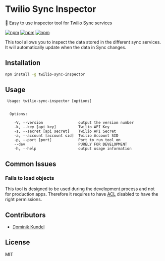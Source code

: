 # Twilio Sync Inspector

🔄 Easy to use inspector tool for [Twilio Sync](https://www.twilio.com/sync) services

[![npm](https://img.shields.io/npm/v/twilio-sync-inspector.svg?style=flat-square)](https://npmjs.com/packages/twilio-sync-inspector) [![npm](https://img.shields.io/npm/dt/twilio-sync-inspector.svg?style=flat-square)](https://npmjs.com/packages/twilio-sync-inspector) [![npm](https://img.shields.io/npm/l/twilio-sync-inspector.svg?style=flat-square)](/LICENSE)

This tool allows you to inspect the data stored in the different sync services. It will automatically update when the data in Sync changes.

## Installation

```bash
npm install -g twilio-sync-inspector
```

## Usage

```
 Usage: twilio-sync-inspector [options]


  Options:

    -V, --version                output the version number
    -k, --key [api key]          Twilio API Key
    -s, --secret [api secret]    Twilio API Secret
    -a, --account [account sid]  Twilio Account SID
    -p, --port [port]            Port to run tool on
    --dev                        PURELY FOR DEVELOPMENT
    -h, --help                   output usage information
```

## Common Issues

### Fails to load objects

This tool is designed to be used during the development process and not for production apps. Therefore it requires to have [ACL](https://www.twilio.com/docs/api/sync/permissions-and-access-control) disabled to have the right permissions. 

## Contributors

- [Dominik Kundel](https://github.com/dkundel)

## License

MIT
